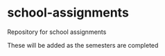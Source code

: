 # school-assignments

Repository for school assignments

These will be added as the semesters are completed

